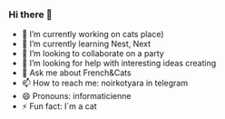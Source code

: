### Hi there 👋

<!--
**noirkotyara/noirkotyara** is a ✨ _special_ ✨ repository because its `README.md` (this file) appears on your GitHub profile.
-->


- 🔭 I’m currently working on cats place)
- 🌱 I’m currently learning Nest, Next
- 👯 I’m looking to collaborate on a party
- 🤔 I’m looking for help with interesting ideas creating
- 💬 Ask me about French&Cats
- 📫 How to reach me: noirkotyara in telegram
- 😄 Pronouns: informaticienne
- ⚡ Fun fact: I`m a cat

